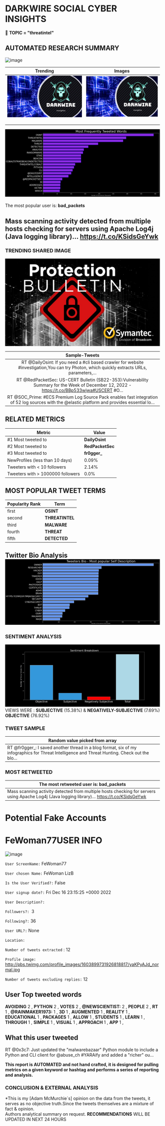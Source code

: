 # DARKWIRE SOCIAL CYBER INSIGHTS 
&#x1F34E; **TOPIC = "threatintel"**

## AUTOMATED RESEARCH SUMMARY
  ![image](darkLogo.png)   

|  Trending  |   Images | 
:-------------------------:|:-------------------------:
|  ![image](assets/threatintel/imageFile1.jpg)     <img width=200/> | ![image](assets/threatintel/imageFile2.jpg) <img width=200/> |   
 
 
![image](assets/threatintel/TWEETS.png)
<br></br>
The most popular user is: **bad_packets**  
 

## Mass scanning activity detected from multiple hosts checking for servers using Apache Log4j (Java logging library)… https://t.co/KSidsGeYwk 

  




### TRENDING SHARED IMAGE

![image](assets/threatintel/twitterPostedImage.png)



|                **Sample-Tweets**        |
| :-------------: |
| RT @DailyOsint: If you need a #cli based crawler for website #investigation,You can try Photon, which quickly extracts URLs, parameters,… |
| RT @RedPacketSec: US-CERT Bulletin (SB22-353):Vulnerability Summary for the Week of December 12, 2022 - https://t.co/BBp533wjwa#USCERT #O… |
| RT @SOC_Prime: #ECS Premium Log Source Pack enables fast integration of 52 log sources with the @elastic platform and provides essential lo… |

## RELATED METRICS<br>
| Metric | Value |
| ------------- | ------------- |
| #1 Most tweeted to  | **DailyOsint** |
| #2 Most tweeted to  | **RedPacketSec** |
| #3 Most tweeted to  | **fr0gger_** |
| NewProfiles (less than 10 days) | 0.09%  |
| Tweeters with < 10 followers  | 2.14%|
| Tweeters with > 1000000 followers  | 0.0%  |



## MOST POPULAR TWEET TERMS 


| Popularity Rank  | Term |
| ------------- | ------------- |
| first  | **OSINT**  |
| second  | **THREATINTEL**  |
| third  | **MALWARE** |
| fourth  | **THREAT**  |
| fifth  | **DETECTED**  |


## Twitter Bio Analysis![image](assets/threatintel/BIO.png)
### SENTIMENT ANALYSIS
![image](assets/threatintel/sentiment.png)
VIEWS WERE : **SUBJECTIVE**  (15.38%) & **NEGATIVELY-SUBJECTIVE** (7.69%) **OBJECTIVE** (76.92%)

### TWEET SAMPLE 
| Random value picked from array |
| ------------- |
|RT @fr0gger_: I saved another thread in a blog format, six of my infographics for Threat Intelligence and Threat Hunting. Check out the blo… |

### MOST RETWEETED 

| The most retweeted user is: **bad_packets**  |
| ------------- |
| Mass scanning activity detected from multiple hosts checking for servers using Apache Log4j (Java logging library)… https://t.co/KSidsGeYwk |

# Potential Fake Accounts
 
# FeWoman77USER INFO
![image](http://pbs.twimg.com/profile_images/1603899731926818817/yaKPyAJd_normal.jpg)
 
`User ScreenName:` FeWoman77 
 
`User chosen Name:` FeWoman LizB 
 
`Is the User Verified?:` False 
 
`User signup date?:` Fri Dec 16 23:15:25 +0000 2022 
 
`User Description?:`  
 
`Followers?: `3 
 
`Following?:` 36 
 
`User URL?:` None 
 
`Location:`  
 
`Number of tweets extracted`  : 12 
 
`Profile image:` http://pbs.twimg.com/profile_images/1603899731926818817/yaKPyAJd_normal.jpg 
 
`Number of tweets excluding replies:` 12 
 

 

 
## User Top tweeted words 
 
**AVOIDING** 2 , **PYTHON** 2 , **VOTES** 2 , **@NEWSCIENTIST:** 2 , **PEOPLE** 2 , **RT** 1 , **@RAINMAKER1973:** 1 , **3D** 1 , **AUGMENTED** 1 , **REALITY** 1 , **EDUCATIONAL** 1 , **PACKAGES** 1 , **ALLOW** 1 , **STUDENTS** 1 , **LEARN** 1 , **THROUGH** 1 , **SIMPLE** 1 , **VISUAL** 1 , **APPROACH** 1 , **APP** 1 , 
 
## What this user tweeted
 
RT @0x3c7: Just updated the "malwarebazaar" Python module to include a Python and CLI client for @abuse_ch #YARAify and added a "richer" ou…
 

<b> This report is AUTOMATED and not hand crafted, it is designed for pulling metrics on a given keyword or hashtag and performs a series of reporting and analysis.</b>  
### CONCLUSION & EXTERNAL ANALYSIS

*This is my [Adam McMurchie`s] opinion on the data from the tweets, it serves as no objective truth.Since the tweets themselves are a mixture of fact & opinion.<br>
Authors analytical summary on request.
**RECOMMENDATIONS** WILL BE UPDATED IN NEXT  24 HOURS <br>